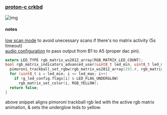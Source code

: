 ### [proton-c crkbd](https://git.pngu.org/protoncrkbd)
![img](https://i.imgur.com/ob8D0hY.jpeg)

#### notes
[low scan mode](https://github.com/waffle87/qmk.me/blob/master/keymaps/crkbd/keymap.c#L24-#L46) to avoid unecessary scans if there's no matrix activity (5s timeout)\
[audio configuration](https://github.com/waffle87/qmk.me/blob/master/keymaps/crkbd/keymap.c#L49-#L57) to pass output from B1 to A5 (proper dac pin).
```c
extern LED_TYPE rgb_matrix_ws2812_array[RGB_MATRIX_LED_COUNT];
bool rgb_matrix_indicators_advanced_user(uint8_t led_min, uint8_t led_max) {
  pimoroni_trackball_set_rgbw(rgb_matrix_ws2812_array[29].r, rgb_matrix_ws2812_array[29].g, rgb_matrix_ws2812_array[29].b, 0);
  for (uint8_t i = led_min; i <= led_max; i++)
    if (g_led_config.flags[i] & LED_FLAG_UNDERGLOW)
      rgb_matrix_set_color(i, RGB_YELLOW);
  return false;
}
```
above snippet aligns pimoroni trackball rgb led with the active rgb matrix animation, & sets the underglow leds to yellow.
